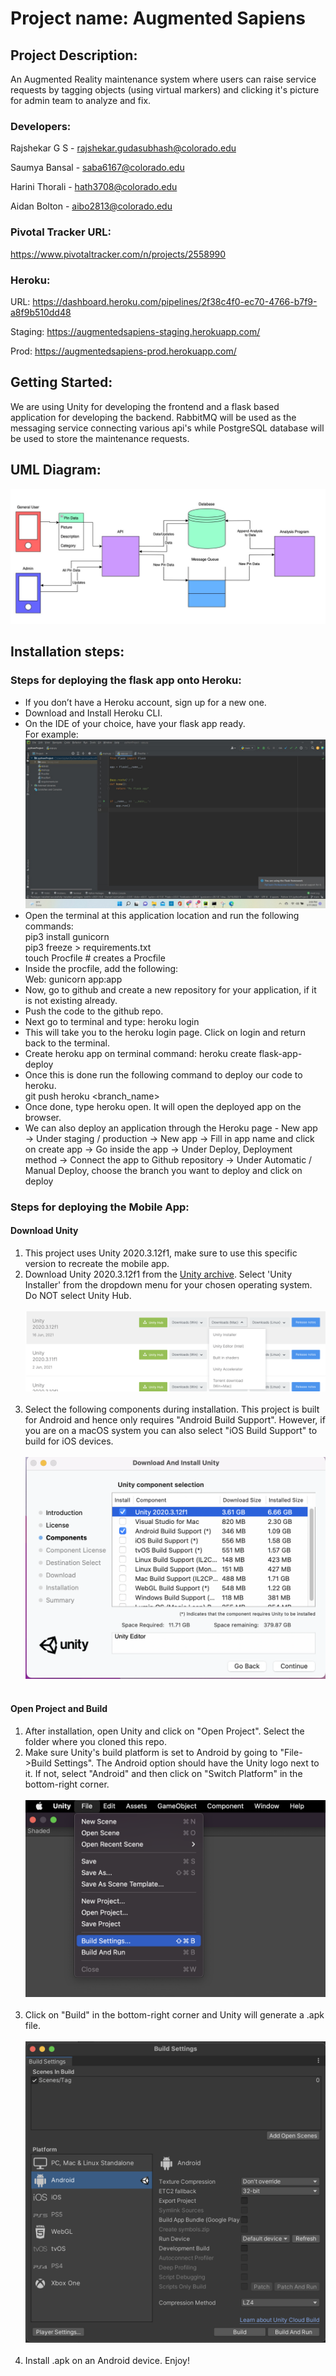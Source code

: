 # Project name: Augmented Sapiens 
## Project Description: 
An Augmented Reality maintenance system where users can raise service requests by tagging objects (using virtual markers) and clicking it's picture for admin team to analyze and fix.

### Developers: 
Rajshekar G S - rajshekar.gudasubhash@colorado.edu

Saumya Bansal - saba6167@colorado.edu

Harini Thorali - hath3708@colorado.edu

Aidan Bolton - aibo2813@colorado.edu

### Pivotal Tracker URL: 
https://www.pivotaltracker.com/n/projects/2558990 

### Heroku: 
URL: https://dashboard.heroku.com/pipelines/2f38c4f0-ec70-4766-b7f9-a8f9b510dd48

Staging: https://augmentedsapiens-staging.herokuapp.com/ 

Prod: https://augmentedsapiens-prod.herokuapp.com/

## Getting Started:
We are using Unity for developing the frontend and a flask based application for developing the backend. RabbitMQ will be used as the messaging service connecting various api's while PostgreSQL database will be used to store the maintenance requests.

## UML Diagram:
![image](Images/Architecture_Diagram.jpeg)

## Installation steps:

### Steps for deploying the flask app onto Heroku:
- If you don’t have a Heroku account, sign up for a new one.
- Download and Install Heroku CLI.
- On the IDE of your choice, have your flask app ready. <br>
For example: <br>
![image](Images/IDE.jpeg)
- Open the terminal at this application location and run the following commands: <br>
  pip3 install gunicorn <br>
  pip3 freeze > requirements.txt <br>
  touch Procfile # creates a Procfile <br>
- Inside the procfile, add the following: <br>
  Web: gunicorn app:app
- Now, go to github and create a new repository for your application, if it is not existing already.
- Push the code to the github repo.
- Next go to terminal and type: heroku login
- This will take you to the heroku login page. Click on login and return back to the terminal.
- Create heroku app on terminal command: heroku create flask-app-deploy
- Once this is done run the following command to deploy our code to heroku. <br>
  git push heroku <branch_name>
- Once done, type heroku open. It will open the deployed app on the browser.
- We can also deploy an application through the Heroku page - New app → Under staging / production → New app → Fill in app name and click on create app → Go inside the app → Under Deploy, Deployment method → Connect the app to Github repository → Under Automatic / Manual Deploy, choose the branch you want to deploy and click on deploy

### Steps for deploying the Mobile App:

#### Download Unity

1. This project uses Unity 2020.3.12f1, make sure to use this specific version to recreate the mobile app.
2. Download Unity 2020.3.12f1 from the [Unity archive](https://unity3d.com/get-unity/download/archive). Select 'Unity Installer' from the dropdown menu for your chosen operating system. Do NOT select Unity Hub. <br><br> 
 ![image](Images/Download_Unity.png) <br><br>
3. Select the following components during installation. This project is built for Android and hence only requires "Android Build Support". However, if you are on a macOS system you can also select "iOS Build Support" to build for iOS devices. <br><br>
![image](Images/component_selection.png) <br><br>

#### Open Project and Build

1. After installation, open Unity and click on "Open Project". Select the folder where you cloned this repo.
2. Make sure Unity's build platform is set to Android by going to "File->Build Settings". The Android option should have the Unity logo next to it. If not, select "Android" and then click on "Switch Platform" in the bottom-right corner. <br><br>
   ![image](Images/build_settings.png) <br><br>
3. Click on "Build" in the bottom-right corner and Unity will generate a .apk file. <br><br>
   ![image](Images/build.png) <br><br>
4. Install .apk on an Android device. Enjoy!




			
